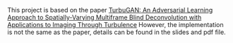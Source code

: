 This project is based on the paper [TurbuGAN: An Adversarial Learning Approach to Spatially-Varying Multiframe Blind Deconvolution
with Applications to Imaging Through Turbulence](https://arxiv.org/abs/2203.06764)
However, the implementation is not the same as the paper, details can be found in the slides and pdf file.
